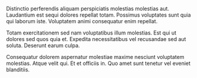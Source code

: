 Distinctio perferendis aliquam perspiciatis molestias molestias aut. Laudantium est sequi dolores repellat totam. Possimus voluptates sunt quia qui laborum iste. Voluptatem animi consequatur enim repellat.
 Totam exercitationem sed nam voluptatibus illum molestias. Est qui ut dolores sed quos quia et. Expedita necessitatibus vel recusandae sed aut soluta. Deserunt earum culpa.
 Consequatur dolorem aspernatur molestiae maxime nesciunt voluptatem molestias. Atque velit qui. Et et officiis in. Quo amet sunt tenetur vel eveniet blanditiis.